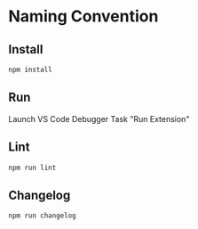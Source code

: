 # Naming Convention

## Install

```bash
npm install
```

## Run

Launch VS Code Debugger Task "Run Extension"

## Lint

```bash
npm run lint
```

## Changelog

```bash
npm run changelog
```
